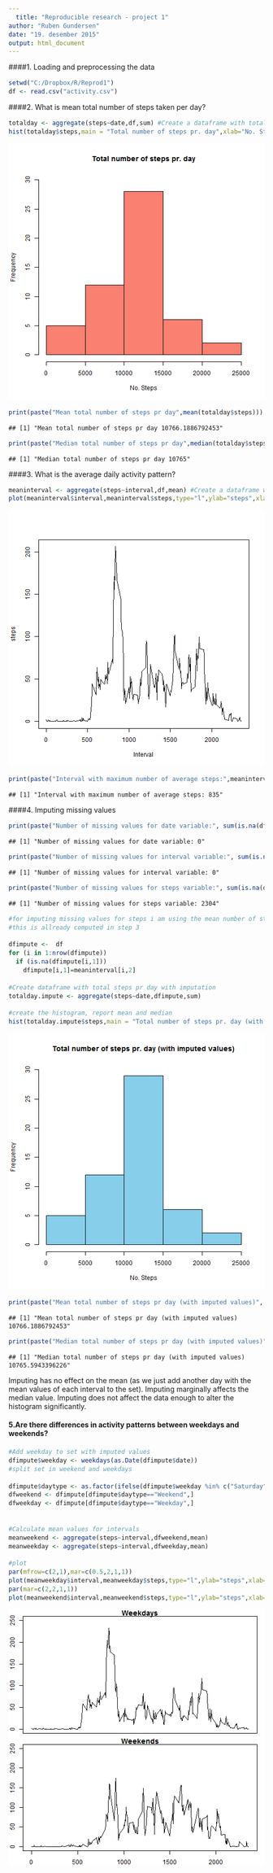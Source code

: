 ```yaml
---
  title: "Reproducible research - project 1"
author: "Ruben Gundersen"
date: "19. desember 2015"
output: html_document
---
```

  
  ####1. Loading and preprocessing the data
  

```r
setwd("C:/Dropbox/R/Reprod1")
df <- read.csv("activity.csv")
```

####2. What is mean total number of steps taken per day?


```r
totalday <- aggregate(steps~date,df,sum) #Create a dataframe with total steps pr day
hist(totalday$steps,main = "Total number of steps pr. day",xlab="No. Steps",c="salmon",ylim=c(0,30)) #Create the histogram
```

![plot of chunk unnamed-chunk-2](figure/unnamed-chunk-2-1.png) 

```r
print(paste("Mean total number of steps pr day",mean(totalday$steps)))
```

```
## [1] "Mean total number of steps pr day 10766.1886792453"
```

```r
print(paste("Median total number of steps pr day",median(totalday$steps ))) 
```

```
## [1] "Median total number of steps pr day 10765"
```


####3. What is the average daily activity pattern?


```r
meaninterval <- aggregate(steps~interval,df,mean) #Create a dataframe with mean steps pr. interval
plot(meaninterval$interval,meaninterval$steps,type="l",ylab="steps",xlab="Interval")
```

![plot of chunk unnamed-chunk-3](figure/unnamed-chunk-3-1.png) 

```r
print(paste("Interval with maximum number of average steps:",meaninterval[which.max(meaninterval$steps),1]))  
```

```
## [1] "Interval with maximum number of average steps: 835"
```

####4. Imputing missing values  


```r
print(paste("Number of missing values for date variable:", sum(is.na(df$date))))
```

```
## [1] "Number of missing values for date variable: 0"
```

```r
print(paste("Number of missing values for interval variable:", sum(is.na(df$interval))))
```

```
## [1] "Number of missing values for interval variable: 0"
```

```r
print(paste("Number of missing values for steps variable:", sum(is.na(df$steps))))
```

```
## [1] "Number of missing values for steps variable: 2304"
```

```r
#for imputing missing values for steps i am using the mean number of steps for the respective interval
#this is allready computed in step 3

dfimpute <-  df
for (i in 1:nrow(dfimpute))
  if (is.na(dfimpute[i,1]))
    dfimpute[i,1]=meaninterval[i,2]

#Create dataframe with total steps pr day with imputation
totalday.impute <- aggregate(steps~date,dfimpute,sum) 

#create the histogram, report mean and median
hist(totalday.impute$steps,main = "Total number of steps pr. day (with imputed values)",xlab="No. Steps",c="skyblue",ylim=c(0,30))
```

![plot of chunk unnamed-chunk-4](figure/unnamed-chunk-4-1.png) 

```r
print(paste("Mean total number of steps pr day (with imputed values)", mean(totalday.impute$steps)))
```

```
## [1] "Mean total number of steps pr day (with imputed values) 10766.1886792453"
```

```r
print(paste("Median total number of steps pr day (with imputed values)",median(totalday.impute$steps)))
```

```
## [1] "Median total number of steps pr day (with imputed values) 10765.5943396226"
```


Imputing has no effect on the mean (as we just add another day with the mean values of each interval to the set). Imputing marginally affects the median value. Imputing does not affect the data enough to alter the histogram significantly.



#### 5.Are there differences in activity patterns between weekdays and weekends?


```r
#Add weekday to set with imputed values
dfimpute$weekday <- weekdays(as.Date(dfimpute$date))
#split set in weekend and weekdays

dfimpute$daytype <- as.factor(ifelse(dfimpute$weekday %in% c("Saturday","Sunday"),"Weekend","Weekday"))
dfweekend <- dfimpute[dfimpute$daytype=="Weekend",]
dfweekday <- dfimpute[dfimpute$daytype=="Weekday",]


#Calculate mean values for intervals
meanweekend <- aggregate(steps~interval,dfweekend,mean)
meanweekday <- aggregate(steps~interval,dfweekday,mean)

#plot
par(mfrow=c(2,1),mar=c(0.5,2,1,1))
plot(meanweekday$interval,meanweekday$steps,type="l",ylab="steps",xlab="",main="Weekdays",xaxt="n",ylim=c(0,250))
par(mar=c(2,2,1,1))
plot(meanweekend$interval,meanweekend$steps,type="l",ylab="steps",xlab="Interval",main="Weekends",ylim=c(0,250))
```

![plot of chunk unnamed-chunk-5](figure/unnamed-chunk-5-1.png) 







